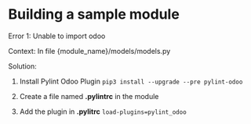 # Building a sample module

Error 1: Unable to import odoo 

Context: In file {module_name}/models/models.py

Solution:

1. Install Pylint Odoo Plugin 
  ```pip3 install --upgrade --pre pylint-odoo```

2. Create a file named **.pylintrc** in the module 

3. Add the plugin in **.pylitrc**
  ```load-plugins=pylint_odoo```
